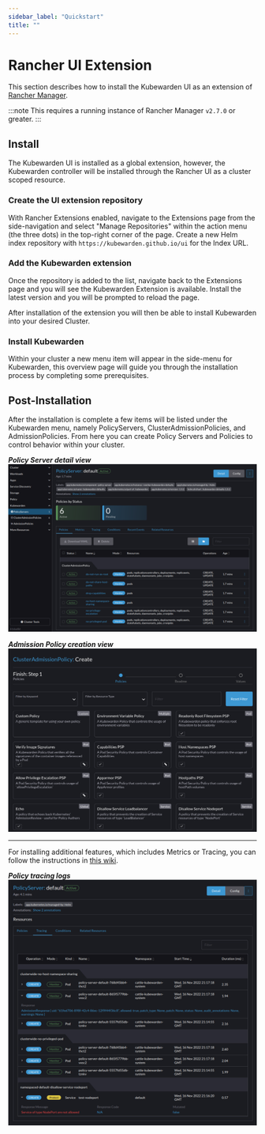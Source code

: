 ```yaml
---
sidebar_label: "Quickstart"
title: ""
---
```


# Rancher UI Extension

This section describes how to install the Kubewarden UI as an extension of [Rancher Manager](https://github.com/rancher/rancher).

:::note
This requires a running instance of Rancher Manager `v2.7.0` or greater.
:::

## Install

The Kubewarden UI is installed as a global extension, however, the Kubewarden controller will be installed through the Rancher UI as a cluster scoped resource.

### Create the UI extension repository

With Rancher Extensions enabled, navigate to the Extensions page from the side-navigation and select "Manage Repositories" within the action menu (the three dots) in the top-right corner of the page. Create a new Helm index repository with `https://kubewarden.github.io/ui` for the Index URL.

### Add the Kubewarden extension

Once the repository is added to the list, navigate back to the Extensions page and you will see the Kubewarden Extension is available. Install the latest version and you will be prompted to reload the page.

After installation of the extension you will then be able to install Kubewarden into your desired Cluster. 

### Install Kubewarden

Within your cluster a new menu item will appear in the side-menu for Kubewarden, this overview page will guide you through the installation process by completing some prerequisites.

## Post-Installation

After the installation is complete a few items will be listed under the Kubewarden menu, namely PolicyServers, ClusterAdmissionPolicies, and AdmissionPolicies. From here you can create Policy Servers and Policies to control behavior within your cluster.

___Policy Server detail view___
![UI PolicyServer Detail](/img/ui_policyserver_detail.png)


___Admission Policy creation view___
![UI Policy Create](/img/ui_policy_create.png)

---

For installing additional features, which includes Metrics or Tracing, you can follow the instructions in [this wiki](https://github.com/kubewarden/ui/wiki).

___Policy tracing logs___
![UI Policy Tracing Logs](/img/ui_policy_tracing.png)
